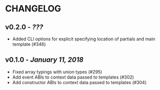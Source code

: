 # CHANGELOG

## v0.2.0 - _???_
* Added CLI options for explicit specifying location of partials and main template (#346)

## v0.1.0 - _January 11, 2018_

* Fixed array typings with union types (#295)
* Add event ABIs to context data passed to templates (#302)
* Add constructor ABIs to context data passed to templates (#304)
